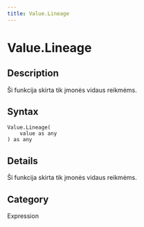 ```yaml
---
title: Value.Lineage
---
```


# Value.Lineage


## Description

Ši funkcija skirta tik įmonės vidaus reikmėms.


## Syntax

```powerquery
Value.Lineage(
    value as any
) as any
```


## Details

Ši funkcija skirta tik įmonės vidaus reikmėms.



## Category
Expression
